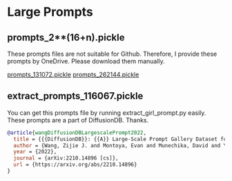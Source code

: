 # Large Prompts
## prompts_2**(16+n).pickle
These prompts files are not suitable for Github. Therefore, I provide these prompts by OneDrive.
Please download them manually.

[prompts_131072.pickle](https://1drv.ms/u/s!ApxVlgxlqLRliLo0OwEwNIAtX2VRIw?e=mZxJX4)
[prompts_262144.pickle](https://1drv.ms/u/s!ApxVlgxlqLRliLo9VIw44K2GURxBZQ?e=7go28Y)

## extract_prompts_116067.pickle
You can get this prompts file by running extract_girl_prompt.py easily. These prompts are a part of DiffusionDB. Thanks.
```bibtex
@article{wangDiffusionDBLargescalePrompt2022,
  title = {{{DiffusionDB}}: {{A}} Large-Scale Prompt Gallery Dataset for Text-to-Image Generative Models},
  author = {Wang, Zijie J. and Montoya, Evan and Munechika, David and Yang, Haoyang and Hoover, Benjamin and Chau, Duen Horng},
  year = {2022},
  journal = {arXiv:2210.14896 [cs]},
  url = {https://arxiv.org/abs/2210.14896}
}
```